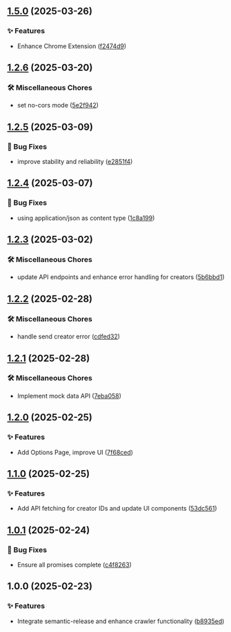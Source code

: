 ## [1.5.0](https://github.com/hdevlinz/tiktok-affiliate-crawler/compare/v1.4.0...v1.5.0) (2025-03-26)

### ✨ Features

* Enhance Chrome Extension ([f2474d9](https://github.com/hdevlinz/tiktok-affiliate-crawler/commit/f2474d9ff535d4fb9967536d1cbd0ce1ce0aa53b))

## [1.2.6](https://github.com/True-Digital-Vietnam/adu-affiliate-tiktok-crawler/compare/v1.2.5...v1.2.6) (2025-03-20)

### 🛠 Miscellaneous Chores

* set no-cors mode ([5e2f942](https://github.com/True-Digital-Vietnam/adu-affiliate-tiktok-crawler/commit/5e2f942bfe0cebcdf32a0c4b80c32ae45036f335))

## [1.2.5](https://github.com/True-Digital-Vietnam/adu-affiliate-tiktok-crawler/compare/v1.2.4...v1.2.5) (2025-03-09)

### 🐛 Bug Fixes

* improve stability and reliability ([e2851f4](https://github.com/True-Digital-Vietnam/adu-affiliate-tiktok-crawler/commit/e2851f43d527780c375483f735b9b9b409329312))

## [1.2.4](https://github.com/True-Digital-Vietnam/adu-affiliate-tiktok-crawler/compare/v1.2.3...v1.2.4) (2025-03-07)

### 🐛 Bug Fixes

* using application/json as content type ([1c8a199](https://github.com/True-Digital-Vietnam/adu-affiliate-tiktok-crawler/commit/1c8a199087ac78a09cae0c380c8a7f6d2e6bf7e7))

## [1.2.3](https://github.com/True-Digital-Vietnam/adu-affiliate-tiktok-crawler/compare/v1.2.2...v1.2.3) (2025-03-02)

### 🛠 Miscellaneous Chores

* update API endpoints and enhance error handling for creators ([5b6bbd1](https://github.com/True-Digital-Vietnam/adu-affiliate-tiktok-crawler/commit/5b6bbd10fa83e009c806ffd1b5838be0bb4f7233))

## [1.2.2](https://github.com/True-Digital-Vietnam/adu-affiliate-tiktok-crawler/compare/v1.2.1...v1.2.2) (2025-02-28)

### 🛠 Miscellaneous Chores

* handle send creator error ([cdfed32](https://github.com/True-Digital-Vietnam/adu-affiliate-tiktok-crawler/commit/cdfed32feaf1cb7a5c3ffee227efa07f17b2853c))

## [1.2.1](https://github.com/True-Digital-Vietnam/adu-affiliate-tiktok-crawler/compare/v1.2.0...v1.2.1) (2025-02-28)

### 🛠 Miscellaneous Chores

* Implement mock data API ([7eba058](https://github.com/True-Digital-Vietnam/adu-affiliate-tiktok-crawler/commit/7eba0583c6c70853e1f397094a8942cb25743cb6))

## [1.2.0](https://github.com/True-Digital-Vietnam/adu-affiliate-tiktok-crawler/compare/v1.1.0...v1.2.0) (2025-02-25)

### ✨ Features

* Add Options Page, improve UI ([7f68ced](https://github.com/True-Digital-Vietnam/adu-affiliate-tiktok-crawler/commit/7f68ced4033be7c3ff3ba58a67cbf300cd58965e))

## [1.1.0](https://github.com/True-Digital-Vietnam/adu-affiliate-tiktok-crawler/compare/v1.0.1...v1.1.0) (2025-02-25)

### ✨ Features

- Add API fetching for creator IDs and update UI components ([53dc561](https://github.com/True-Digital-Vietnam/adu-affiliate-tiktok-crawler/commit/53dc56141ec2c7b72f86c76c1dc15e356a4ea8b8))

## [1.0.1](https://github.com/True-Digital-Vietnam/adu-affiliate-tiktok-crawler/compare/v1.0.0...v1.0.1) (2025-02-24)

### 🐛 Bug Fixes

- Ensure all promises complete ([c4f8263](https://github.com/True-Digital-Vietnam/adu-affiliate-tiktok-crawler/commit/c4f8263595a14d6e67eda728f3f5b6697fe02c0c))

## 1.0.0 (2025-02-23)

### ✨ Features

- Integrate semantic-release and enhance crawler functionality ([b8935ed](https://github.com/True-Digital-Vietnam/adu-affiliate-tiktok-crawler/commit/b8935ed162b25207d30df874b5ea9a525f89da1b))
